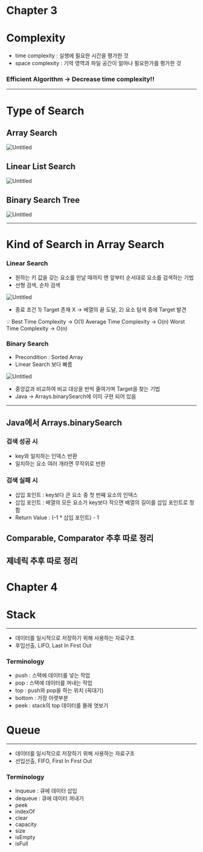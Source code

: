 # Chapter 3

# Complexity

- time complexity : 실행에  필요한 시간을 평가한 것
- space complexity : 기억 영역과 파일 공간이 얼마나 필요한가를 평가한 것

### Efficient Algorithm → Decrease time complexity!!

---

# Type of Search

## Array Search

![Untitled](Chapter%203%20d63730cc4d11456fb6907bdea47ce320/Untitled.png)

## Linear List Search

![Untitled](Chapter%203%20d63730cc4d11456fb6907bdea47ce320/Untitled%201.png)

## Binary Search Tree

![Untitled](Chapter%203%20d63730cc4d11456fb6907bdea47ce320/Untitled%202.png)

---

# Kind of Search in Array Search

### Linear Search

- 원하는 키 값을 갖는 요소를 만날 때까지 맨 앞부터 순서대로 요소를 검색하는 기법
- 선형 검색, 순차 검색

![Untitled](Chapter%203%20d63730cc4d11456fb6907bdea47ce320/Untitled%203.png)

- 종료 조건 1) Target 존재 X → 배열의 끝 도달, 2) 요소 탐색 중에 Target 발견

<aside>
💡 Best Time Complexity → O(1)
Average Time Complexity → O(n)
Worst Time Complexity → O(n)

</aside>

### Binary Search

- Precondition : Sorted Array
- Linear Search 보다 빠름

![Untitled](Chapter%203%20d63730cc4d11456fb6907bdea47ce320/Untitled%204.png)

- 중앙값과 비교하여 비교 대상을 반씩 줄여가며 Target을 찾는 기법
- Java → Arrays.binarySearch에 이미 구현 되어 있음

---

## Java에서 Arrays.binarySearch

### 검색 성공 시

- key와 일치하는 인덱스 반환
- 일치하는 요소 여러 개라면 무작위로 반환

### 검색 실패 시

- 삽입 포인트 : key보다 큰 요소 중 첫 번째 요소의 인덱스
- 삽입 포인트 : 배열의 모든 요소가 key보다 작으면 배열의 길이를 삽입 포인트로 정함
- Return Value : (-1 * 삽입 포인트) - 1

## Comparable, Comparator 추후 따로 정리

## 제네릭 추후 따로 정리







# Chapter 4

# Stack

---

- 데이터를 일시적으로 저장하기 위해 사용하는 자료구조
- 후입선출, LIFO, Last In First Out

### Terminology

- push : 스택에 데이터를 넣는 작업
- pop : 스택에 데이터를 꺼내는 작업
- top : push와 pop을 하는 위치 (꼭대기)
- bottom : 가장 아랫부분
- peek : stack의 top 데이터를 몰래 엿보기

# Queue

---

- 데이터를 일시적으로 저장하기 위해 사용하는 자료구조
- 선입선출, FIFO, First In First Out

### Terminology

- Inqueue : 큐에 데이터 삽입
- dequeue : 큐에 데이터 꺼내기
- peek
- indexOf
- clear
- capacity
- size
- isEmpty
- isFull